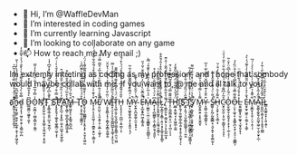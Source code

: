 - 👋 Hi, I’m @WaffleDevMan
- 👀 I’m interested in coding games
- 🌱 I’m currently learning Javascript
- 💞️ I’m looking to collaborate on any game
- 📫 How to reach me My email ;)

Im extremly intreting as coding as my profession, and i hope that sombody would maybe collab with me. If you want to, @ me and ill talk to you. 


a҈͙̱̰̙̝̦̲̰̤͍̱̮̪̙̗͊̐̉̂͗̊̂́͆̿̀̔̊̔̃͆͛̚n̷̙̤̝͙̫͇̜̯̘̱̜͙̲̯̥͕̬̦̝̙͖̞̰̿͊̌̆͆̎̈́̽͑̉̉͂͗́̾̓͑̔̎ͅd̵͈̭̗͓̖̦͖̦̤̥̯̙̣̞̳̠̲̩̪̿͋̀́̍̈́̑̐͌̈́̔̍̀̄̐́̔͛͛͂̅̐̓ D̵̲̲̮͇̤̣͖͍̥̯̮͆̀͐̊̌̅̒̑̃͐̽̿ͅO̷̠̯̰̪͕̜̮͇͙̳̣̯̗̮͚̤̾̿̒̃̅͑̓͋̈́̔̀̔̓̑̅N҉͕̯̭̰̗̰̦̞͎͙̥̳̜̘͈͍̫̠̥͕̟̱̮̒̓̍͑͒̎̎͆͑̅͗͊T҈̦̞͇̝̲̜͈͍̤̲̝̠̫̥̪͎͂͒͊̀͆̓͂̐̓̏̋́̆͌̀̽͒͆̾̾ S҉̜͓̱̞͈̘͎͚̥̱̖͚̥̳̠͖̩͙͔̌͐̿͑̂́̿̂͒̓̐̂̀̉̄͛̀͗̇̈́̚P҈̠̥̙̪͉͙͙̞̲̦̤͍͓̤̲̰̘̩̬̰̥̲̓̃̓̀͗̏͋̀̐̎̎̀̄̑̒̂ͅA҈͈͓͕̳̦̤̲̞̪̞̥͓͇͖̬̞̱̐̀̄̇̅̈́̏̀̂̄̊̄͒͛̍͒M̶̳̥͖̥̙̖͕̙̳̘̮̪̞̪̂͐͋́̏̋̀̉̏͗͒̚ T҉̤̗̣̟̟͚̦̖͚̳̩̗͒̊́́̉̂̒̄͒͆̂͒̌̍̀̃̆͆̊͗O̵͓̮͎̮̩̤̳͇͈̝̩̝̭̩͓̙̣̥̮̗̟͖̠̰̓͗̀̽͌͌̽͛̓̈́̽̆͌̅́͊̔́̈́ M̷̞̩̭̦̞͎̤̯͖͎̩̠̯͇̭͕͍̮̣͈̳͉͒̾͊͛͗͌͋͂̓͒̂̎͒̉́͂͋͋̐̾̈́̇́̚ͅE̸̜͈̤̰̖̣͔͈͙͍̠̟̣̬̲̣̣͚͎͌͊̂̉͋͆́̈͋̈͐̇̊̅̒̊̅̃̿͗̂̚ͅ Ẇ̸̦̯̟͍͇͕͙̗͔͇͓̰͓͇͕̰͚̩͍̈̃̇̎̓͒̈̐̒̔̿̀͑̔̌̂̈I̶͍̟̖̮͕̦̞̫̱̦͇̪̪͍͓̝͚͎͎̙̱͕͉͂̀́̆̋͂̎̇̈́̓͐͂̍̑̃͗̾̿̚T̷̗̘̲͈̣͈̗̮͉̬̪͍̠̳̞͍͇̠̯̤͉̫͖̒̈́͑̀̑̄̄̂̽͌́̃͌̆͌̎Ḣ̶̞̖̟̘̘̖̜̪̪̩͔͍͖̖͕̎̂̑́̄̃̾͆̒͗͛͂̋̑̽́̈́̀͒́̌̍ͅ M̵̫̠͓͚̬̱̬̭̤̝̗̝̞͈͈͕̘̗̂̇̈́̅̄͒͛͐͌͌̑̓̈̉͋̃̚Ÿ̴̮̖͍̥̪̮̮͚̦̯̮͕̟̟͕́̇͐̃̐̊̆͂͐̀͊̐̚ Ë̶̩̞̲̮̭̥̪͖͕̙̳̝͈̅̆̅͊̈̀̔̽̅̓̎̅̾̆̌͗̎̉̎̚M̶̗̫̪͍̤̠̪̜̫͙̳̳͍̝̗̬̪̳̬͔̍̈́͐̅̀͛̑́̐͛̎̃̃̾̎͊͒́̿̀A̵̟̜͓̩̪͚͇̙͕̫̣̝̳̠̱̘̝͈͈͆̓̈́͑̄̀̎͗̐̈́͑͐͐̊ͅI̶̞̗͓̬͍͚̝̜̦̜̯͚̘̮͕͇̠̐͌̍̋͐͋̐͐͌̏̀̅͒͗ͅL̷̗̲͙̲͍͎͙͇̦̗͈͔͙̗͓͚͔̱̝̙͇̊̂̆͐̍͌̌̏͂̽͛̓̓̔̂͒̒̐́̆̐̐̚ͅ,̸̖͕̳̯̯̝̦̱̲̗̬̠͔̗̞̙̲̯̤̲͙̠͌͛̔̎͂̀̅̀̆͊̂̃̀̿̈́͂͋͑̆̍͊ T̶͓̤͓̲̗͇͙̲̣̟̤̤͕͎̪̦̋̃͌̿́̈́́͒͂͆̿̇͒̀͗̄ͅͅͅḦ̷͖̲͎͍͚͉̘̩̟͖͈̲̦̱͚́̉̆̔̏͋͋̈́́͌̇̃̂̐̒I҉͈͎̰̘̦͍͚̝͚̝̲̩͍͙͓͙̮͕̫̫̝̜̗̀̒̑̍̄́̎͂̐͌̽͋̅̇̾ͅS҈̠͍̩̭̘̦͉̫̗͇̞̲̤͇̟͉̠̮̤͍͂̆̋̍̈́̋̑͗̏͑̐̒̐̚ I҉̮̩̦͉͈̯̖͇̦̦̥͖̲̮̲̱͇̥͔͖̯͇͎̖̐̀͐̾̓͊͊͗̐͛̓̋͌̓̃S̸̫͓̣͚̮̥̪̗̣̱͓̥̫̱͎̲̬̩͕̅̊̉̇̈́͑̂̓͑̔͒̀̄͑̅͌̚ͅ M̵̭̬̭̯̣͍͎̞̥̮͍̬͌̾̀̿̉̏̄̍͛̐͛̈ͅY̵͕̖͇̜̰̦͇̘̳͍̖͉͒̎̐̓͊͛̉̅͆̌̀̈͆̅̀̅̇̓̅ S̶̳͍̜̙̪̗̰̬͇̳̣͉͉̬̣͍̟̞̮͎̳̰̽̈̎̇̈́̍͌̈́̑̑̒̿̚ͅͅĤ̶̖̦̝̱̙̣̙̖̖̳̣̟͌̓̆͛̔͆̊͗́͋͂͗̒̐̇̆C̵̮̥̤̬̰̠̩͙̫͔͔̳̬̖̝̦͓̝̊̃̓͆͌͗̽̇̽́͋̈̂́͋̆͗̀͋̓͛̆͗ͅO̷̞̬͚̩̬͔̮͈̘̟͕̙͓̩̣̲̜͉̖̦̾̈́̃̒͑̒̀̎̓̔͋̔͆̑̈̓̆̇͂O̶̦̤̥̜͚͎̙͔̥̳̥̪̟̯̗͔̥̠̖͕͇̳͕͌͌̿̉͑̑̀̿͐̂̐̔̐̈̏̓̉L̶̮͍͚͇̥̟̫̠͚̟͉̫͙͈̗͙̽̊̉̐́̋̾͗́͋̇͑̒̈ͅ Ẻ̷̮̟̰̟͖̭̦̠̯͚̣͙͔͚̐̒̊̍̇̊̽̈̄͂͂̾̃̍̒̍͌́̓̀̉ͅM̷̩̬͇͙̦̟̱̠̩̤̘̣̭̩͎͋͌̽̉̈̇̃́͛̍̀̃̔̔̀̀̉͗́̅̚A̴̮͈͚̝̰̙͍̗͈͖͙͖̠̫̦̯͕̮̙̩̲̣̾̋̒̃̔̄̿̌̓̄͆̓͗̚̚̚I̵̗͈͍̪͕͚͎̙̗̞͎̬̬̠̪̳͆̓̄̃̓͋͐̊͋͊̓̃̀̑͗͋̓L̷͇͕̯͚̭͙̟̦̖͍͔͍̓̆̒͂̌̈́̾̅́̀̃̿ͅ
